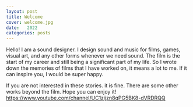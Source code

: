 ```yaml
---
layout: post
title: Welcome
cover: welcome.jpg
date:   2022
categories: posts
---
```


Hello! I am a sound designer. I design sound and music for films, games, visual art, and any other forms whenever we need sound. The film is the start of my career and still being a significant part of my life. So I wrote down the memories of films that I have worked on, it means a lot to me. If it can inspire you, I would be super happy.

If you are not interested in these stories. it is fine. There are some other works beyond the film. Hope you can enjoy it! https://www.youtube.com/channel/UC1zijzn8qPG5BK8-dVRDRQQ
